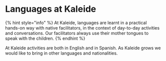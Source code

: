# Languages at Kaleide

{% hint style="info" %}
At Kaleide, languages are learnt in a practical hands-on way with native facilitators, in the context of day-to-day activities and conversations. Our facilitators always use their mother tongues to speak with the children.
{% endhint %}

At Kaleide activities are both in English and in Spanish. As Kaleide grows we would like to bring in other languages and nationalities.&#x20;
